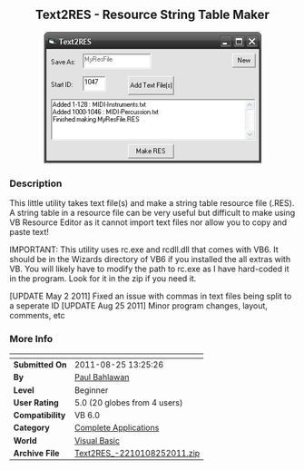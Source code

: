 ﻿<div align="center">

## Text2RES \- Resource String Table Maker

<img src="PIC20114271350541046.JPG">
</div>

### Description

This little utility takes text file(s) and make a string table resource file (.RES). A string table in a resource file can be very useful but difficult to make using VB Resource Editor as it cannot import text files nor allow you to copy and paste text! <br>

IMPORTANT: This utility uses rc.exe and rcdll.dll that comes with VB6. It should be in the Wizards directory of VB6 if you installed the all extras with VB. You will likely have to modify the path to rc.exe as I have hard-coded it in the program. Look for it in the zip if you need it.<br>

[UPDATE May 2 2011] Fixed an issue with commas in text files being split to a seperate ID [UPDATE Aug 25 2011] Minor program changes, layout, comments, etc
 
### More Info
 


<span>             |<span>
---                |---
**Submitted On**   |2011-08-25 13:25:26
**By**             |[Paul Bahlawan](https://github.com/Planet-Source-Code/PSCIndex/blob/master/ByAuthor/paul-bahlawan.md)
**Level**          |Beginner
**User Rating**    |5.0 (20 globes from 4 users)
**Compatibility**  |VB 6\.0
**Category**       |[Complete Applications](https://github.com/Planet-Source-Code/PSCIndex/blob/master/ByCategory/complete-applications__1-27.md)
**World**          |[Visual Basic](https://github.com/Planet-Source-Code/PSCIndex/blob/master/ByWorld/visual-basic.md)
**Archive File**   |[Text2RES\_\-2210108252011\.zip](https://github.com/Planet-Source-Code/paul-bahlawan-text2res-resource-string-table-maker__1-73880/archive/master.zip)








